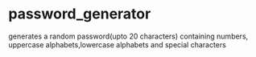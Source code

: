 # password_generator
generates a random password(upto 20 characters) containing numbers, uppercase alphabets,lowercase alphabets and special characters
